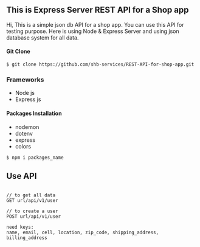 ## This is Express Server REST API for a Shop app

Hi, This is a simple json db API for a shop app. You can use this API for testing purpose. Here is using Node & Express Server and using json database system for all data.

#### Git Clone

```console
$ git clone https://github.com/shb-services/REST-API-for-shop-app.git
```

### Frameworks

* Node js
* Express js

#### Packages Installation

* nodemon
* dotenv
* express
* colors

```console
$ npm i packages_name
```

## Use API

```consol

// to get all data
GET url/api/v1/user

// to create a user
POST url/api/v1/user

need keys:
name, email, cell, location, zip_code, shipping_address, billing_address
```